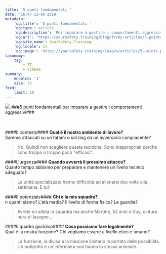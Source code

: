 ```yaml
---
title: '5 punti fondamentali '
date: '16:47 11-06-2019'
metadata:
    'og:title': '5 punti fondamentali '
    'og:type': article
    'og:description': 'Per imparare a gestire i comportamenti aggressivi'
    'og:url': 'https://yoursafety.training/blog/fr/my-articles/5-points-a-verifier'
    'og:site_name': YourSafety.Training
    'og:locale': it
    'og:image': 'https://yoursafety.training/images/articles/5-points.png'
taxonomy:
    tag:
        - IT
        - Schede
summary:
    enabled: '1'
    size: 75
feed:
    limit: 10
---
```


![](http://yoursafety.training/images/articles/5-points-it.png)
###5 punti fondamentali per imparare a gestire i comportamenti aggressivi###

<br><br>
####Il contesto####
**Qual è il nostro ambiente di lavoro?**<br>
Saremo attaccati su un tatami o sul ring da un avversario compiacente?
> No. Quindi non scegliere queste tecniche. Sono inappropriati perché sono troppo o troppo poco "efficaci".

####L'urgenza####
**Quando avverrà il prossimo attacco?**<br>
Quanto tempo abbiamo per preparare e mantenere un livello tecnico adeguato?
> Le unità specializzate hanno difficoltà ad allenarsi due volte alla settimana. E tu?

####Il potenziale####
**Chi è la mia squadra?**<br>
n quanti siamo? L'età media? Il livello di forma fisica? Le guardie?
> Avrete un atleta in squadra ma anche Martine, 52 anni e Guy, cintura nera di lasagne...

####Il quadro giuridico####
**Cosa possiamo fare legalmente?**<br>
Qual è la nostra funzione? Chi vogliamo essere a livello etico e umano?
> La funzione, la divisa e la missione limitano la portata delle possibilità. Un poliziotto e un'infermiera non hanno lo stesso arsenale.
